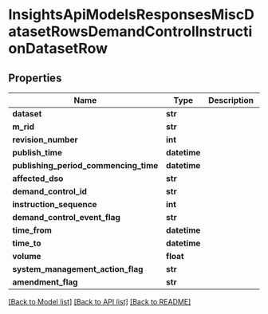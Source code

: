 # InsightsApiModelsResponsesMiscDatasetRowsDemandControlInstructionDatasetRow

## Properties
Name | Type | Description | Notes
------------ | ------------- | ------------- | -------------
**dataset** | **str** |  | [optional] 
**m_rid** | **str** |  | [optional] 
**revision_number** | **int** |  | [optional] 
**publish_time** | **datetime** |  | [optional] 
**publishing_period_commencing_time** | **datetime** |  | [optional] 
**affected_dso** | **str** |  | [optional] 
**demand_control_id** | **str** |  | [optional] 
**instruction_sequence** | **int** |  | [optional] 
**demand_control_event_flag** | **str** |  | [optional] 
**time_from** | **datetime** |  | [optional] 
**time_to** | **datetime** |  | [optional] 
**volume** | **float** |  | [optional] 
**system_management_action_flag** | **str** |  | [optional] 
**amendment_flag** | **str** |  | [optional] 

[[Back to Model list]](../README.md#documentation-for-models) [[Back to API list]](../README.md#documentation-for-api-endpoints) [[Back to README]](../README.md)

